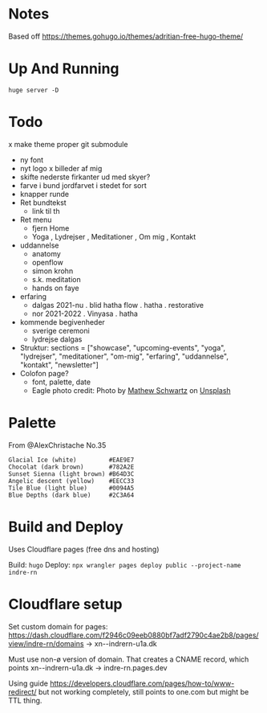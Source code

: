 # Notes

Based off https://themes.gohugo.io/themes/adritian-free-hugo-theme/

# Up And Running
 
 `huge server -D`


# Todo

x make theme proper git submodule
* ny font
* nyt logo
x billeder af mig
* skifte nederste firkanter ud med skyer?
* farve i bund jordfarvet i stedet for sort
* knapper runde
* Ret bundtekst
    - link til th
* Ret menu
    - fjern Home
    - Yoga , Lydrejser , Meditationer , Om mig , Kontakt
* uddannelse
    - anatomy
    - openflow
    - simon krohn
    - s.k. meditation
    - hands on faye
* erfaring
    - dalgas 2021-nu
        . blid hatha flow
        . hatha
        . restorative
    - nor 2021-2022
        . Vinyasa
        . hatha
* kommende begivenheder
    - sverige ceremoni
    - lydrejse dalgas
* Struktur:
  sections = ["showcase", "upcoming-events", "yoga", "lydrejser", "meditationer", "om-mig", "erfaring", "uddannelse", "kontakt", "newsletter"]
* Colofon page? 
    - font, palette, date
    - Eagle photo credit: Photo by <a href="https://unsplash.com/@cadop?utm_content=creditCopyText&utm_medium=referral&utm_source=unsplash">Mathew Schwartz</a> on <a href="https://unsplash.com/photos/bald-eagle-flying-on-skies-OjQgsR1oyEw?utm_content=creditCopyText&utm_medium=referral&utm_source=unsplash">Unsplash</a>
  

# Palette

From @AlexChristache No.35

    Glacial Ice (white)         #EAE9E7
    Chocolat (dark brown)       #782A2E
    Sunset Sienna (light brown) #B64D3C
    Angelic descent (yellow)    #EECC33
    Tile Blue (light blue)      #0094A5
    Blue Depths (dark blue)     #2C3A64

# Build and Deploy

Uses Cloudflare pages (free dns and hosting)

Build: `hugo`
Deploy: `npx wrangler pages deploy public --project-name indre-rn`

# Cloudflare setup

Set custom domain for pages: https://dash.cloudflare.com/f2946c09eeb0880bf7adf2790c4ae2b8/pages/view/indre-rn/domains  -> xn--indrern-u1a.dk

Must use non-ø version of domain. That creates a CNAME record, which points xn--indrern-u1a.dk -> indre-rn.pages.dev

Using guide https://developers.cloudflare.com/pages/how-to/www-redirect/ but not working completely, still points to one.com but might be TTL thing.


